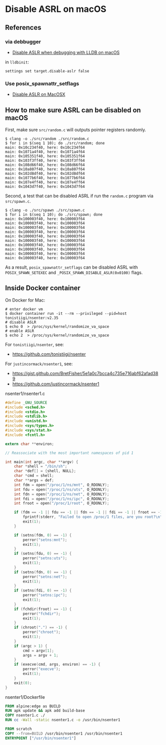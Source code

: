 # Disable ASRL on macOS

## References

### via debbugger

- [Disable ASLR when debugging with LLDB on macOS](http://www.jakubkonka.com/2021/02/05/lldb-disable-aslr-macos.html)

in `lldbinit`:

```gdb
settings set target.disable-aslr false
```

### Use posix_spawnattr_setflags

- [Disable ASLR on MacOSX](https://gist.github.com/YukiSakamoto/3776193)


## How to make sure ASRL can be disabled on macOS

First, make sure `src/random.c` will outputs pointer registers randomly.

```console
$ clang -o ./src/random ./src/random.c
$ for i in $(seq 1 10); do ./src/random; done
main: 0x10c234f40, here: 0x10c234f64
main: 0x1071a4f40, here: 0x1071a4f64
main: 0x105351f40, here: 0x105351f64
main: 0x103f3ff40, here: 0x103f3ff64
main: 0x108d66f40, here: 0x108d66f64
main: 0x10a807f40, here: 0x10a807f64
main: 0x102d8df40, here: 0x102d8df64
main: 0x1077b6f40, here: 0x1077b6f64
main: 0x107e4ff40, here: 0x107e4ff64
main: 0x1043d7f40, here: 0x1043d7f64
```

Second, a test that can be disabled ASRL if run the `random.c` program via `src/spawn.c`.

```console
$ clang -o ./src/spawn ./src/spawn.c
$ for i in $(seq 1 10); do ./src/spawn; done
main: 0x100003f40, here: 0x100003f64
main: 0x100003f40, here: 0x100003f64
main: 0x100003f40, here: 0x100003f64
main: 0x100003f40, here: 0x100003f64
main: 0x100003f40, here: 0x100003f64
main: 0x100003f40, here: 0x100003f64
main: 0x100003f40, here: 0x100003f64
main: 0x100003f40, here: 0x100003f64
main: 0x100003f40, here: 0x100003f64
main: 0x100003f40, here: 0x100003f64
```

As a result, `posix_spawnattr_setflags` can be disabled ASRL with `POSIX_SPAWN_SETEXEC` and `_POSIX_SPAWN_DISABLE_ASLR(0x0100)` flags.


## Inside Docker container

On Docker for Mac:

```console
# enter docker vm
$ docker container run -it --rm --privileged --pid=host tonistiigi/nsenter:v2.35
# disable ASLR
$ echo 0  > /proc/sys/kernel/randomize_va_space 
# enable ASLR
$ echo 2  > /proc/sys/kernel/randomize_va_space 
```

For `tonistiigi/nsenter`, see:

- https://github.com/tonistiigi/nsenter

For `justincormack/nsenter1`, see:

- https://gist.github.com/BretFisher/5e1a0c7bcca4c735e716abf62afad389
- https://github.com/justincormack/nsenter1

nsenter1/nsenter1.c

```c
#define _GNU_SOURCE
#include <sched.h>
#include <stdio.h>
#include <stdlib.h>
#include <unistd.h>
#include <sys/types.h>
#include <sys/stat.h>
#include <fcntl.h>

extern char **environ;

// Reassociate with the most important namespaces of pid 1

int main(int argc, char **argv) {
	char *shell = "/bin/sh";
	char *def[] = {shell, NULL};
	char *cmd = shell;
	char **args = def;
	int fdm = open("/proc/1/ns/mnt", O_RDONLY);
	int fdu = open("/proc/1/ns/uts", O_RDONLY);
	int fdn = open("/proc/1/ns/net", O_RDONLY);
	int fdi = open("/proc/1/ns/ipc", O_RDONLY);
	int froot = open("/proc/1/root", O_RDONLY);

	if (fdm == -1 || fdu == -1 || fdn == -1 || fdi == -1 || froot == -1) {
		fprintf(stderr, "Failed to open /proc/1 files, are you root?\n");
		exit(1);
	}

	if (setns(fdm, 0) == -1) {
		perror("setns:mnt");
		exit(1);
	}
	if (setns(fdu, 0) == -1) {
		perror("setns:uts");
		exit(1);
	}
	if (setns(fdn, 0) == -1) {
		perror("setns:net");
		exit(1);
	}
	if (setns(fdi, 0) == -1) {
		perror("setns:ipc");
		exit(1);
	}
	if (fchdir(froot) == -1) {
		perror("fchdir");
		exit(1);
	}
	if (chroot(".") == -1) {
		perror("chroot");
		exit(1);
	}
	if (argc > 1) {
		cmd = argv[1];
		args = argv + 1;
	}
	if (execve(cmd, args, environ) == -1) {
		perror("execve");
		exit(1);
	}
	exit(0);	
}
```

nsenter1/Dockerfile

```dockerfile
FROM alpine:edge as BUILD
RUN apk update && apk add build-base
COPY nsenter1.c ./
RUN cc -Wall -static nsenter1.c -o /usr/bin/nsenter1

FROM scratch
COPY --from=BUILD /usr/bin/nsenter1 /usr/bin/nsenter1
ENTRYPOINT ["/usr/bin/nsenter1"]
```
